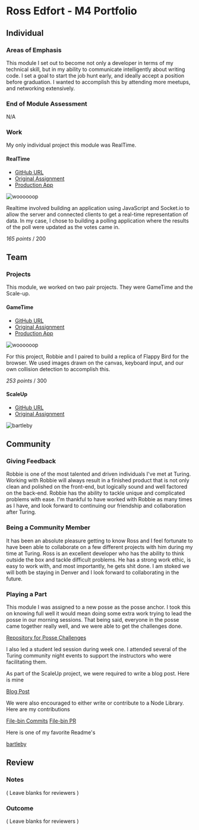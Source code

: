 # Ross Edfort - M4 Portfolio

## Individual

### Areas of Emphasis

This module I set out to become not only a developer in terms of my technical skill, but
in my ability to communicate intelligently about writing code. I set a goal to start the
job hunt early, and ideally accept a position before graduation. I wanted to accomplish this by
attending more meetups, and networking extensively.

### End of Module Assessment

N/A

### Work

My only individual project this module was RealTime.

#### RealTime

* [GitHub URL](https://github.com/rossedfort/crowdsource)
* [Original Assignment](https://github.com/turingschool/curriculum/blob/master/source/projects/real_time.markdown)
* [Production App](https://boiling-temple-53818.herokuapp.com/)

![woooooop](http://g.recordit.co/nAfFkRRJwk.gif)

Realtime involved building an application using JavaScript and Socket.io to allow the server and connected
clients to get a real-time representation of data. In my case, I chose to building a polling application
where the results of the poll were updated as the votes came in.


_165 points_ / 200

## Team

### Projects

This module, we worked on two pair projects. They were GameTime and the Scale-up.

#### GameTime

* [GitHub URL](https://github.com/robbielane/flappy-bird)
* [Original Assignment](https://github.com/turingschool/lesson_plans/blob/master/ruby_04-apis_and_scalability/gametime_project.markdown)
* [Production App](http://rossedfort.github.io/flappy-bird/)

![woooooop](http://g.recordit.co/Lwi3WjVPHJ.gif)

For this project, Robbie and I paired to build a replica of Flappy Bird for the browser. We used images drawn on the canvas, keyboard
input, and our own collision detection to accomplish this.

_253 points_ / 300


#### ScaleUp

* [GitHub URL](https://github.com/rossedfort/bartleby)
* [Original Assignment](https://github.com/turingschool/lesson_plans/blob/master/ruby_04-apis_and_scalability/bartleby_project.markdown)

![bartleby](http://i.imgur.com/HgzkA9M.png)

## Community

### Giving Feedback

Robbie is one of the most talented and driven individuals I've met at Turing. Working with Robbie will always result in a finished product that is not only clean and polished on the front-end, but logically sound and well factored on the back-end. Robbie has the ability to tackle unique and complicated problems with ease. I'm thankful to have worked with Robbie as many times as I have, and look forward to continuing our friendship and collaboration after Turing.

### Being a Community Member

It has been an absolute pleasure getting to know Ross and I feel fortunate to have been able to collaborate on a few different projects with him during my time at Turing. Ross is an excellent developer who has the ability to think outside the box and tackle difficult problems. He has a strong work ethic, is easy to work with, and most importantly, he gets shit done. I am stoked we will both be staying in Denver and I look forward to collaborating in the future.

### Playing a Part

This module I was assigned to a new posse as the posse anchor. I took this on knowing full well it would mean doing some extra work trying to
lead the posse in our morning sessions. That being said, everyone in the posse came together really well, and we were able to get the challenges done.

[Repository for Posse Challenges](https://github.com/rossedfort/posse_challenges)

I also led a student led session during week one. I attended several of the Turing community night events to support the instructors who were
facilitating them.

As part of the ScaleUp project, we were required to write a blog post. Here is mine

[Blog Post](https://rossedfort.wordpress.com/2016/02/25/learning-ember-electron/)

We were also encouraged to either write or contribute to a Node Library. Here are my contributions

[File-bin Commits](https://github.com/stevekinney/file-bin/commit/e4cc1185e225c213e183d10a9fa590c369c3ea05)
[File-bin PR](https://github.com/stevekinney/file-bin/pull/8)

Here is one of my favorite Readme's

[bartleby](https://github.com/rossedfort/bartleby/blob/master/README.md)

## Review

### Notes

( Leave blanks for reviewers )

### Outcome

( Leave blanks for reviewers )
